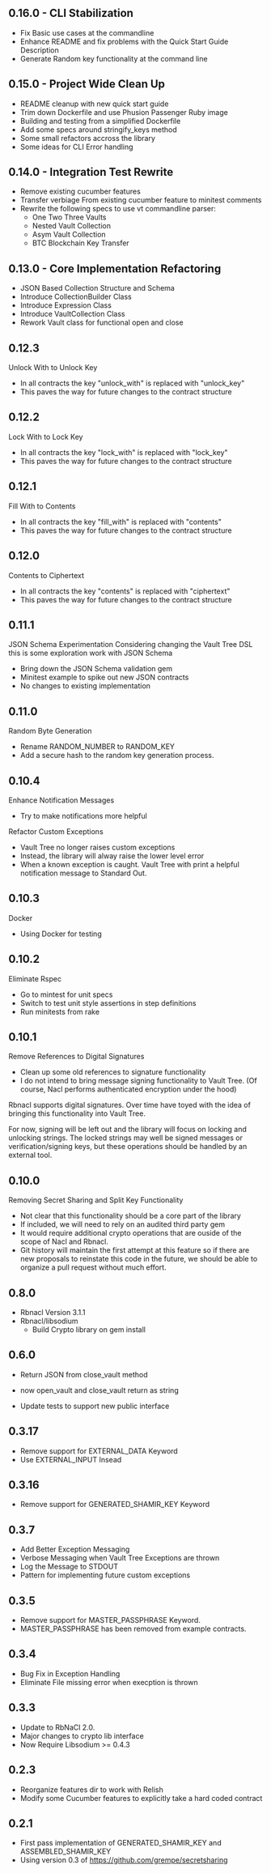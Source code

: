 ## 0.16.0 - CLI Stabilization
  * Fix Basic use cases at the commandline
  * Enhance README and fix problems with the Quick Start Guide Description
  * Generate Random key functionality at the command line

## 0.15.0 - Project Wide Clean Up
  * README cleanup with new quick start guide
  * Trim down Dockerfile and use Phusion Passenger Ruby image
  * Building and testing from a simplified Dockerfile
  * Add some specs around stringify_keys method
  * Some small refactors accross the library
  * Some ideas for CLI Error handling

## 0.14.0 - Integration Test Rewrite
  * Remove existing cucumber features
  * Transfer verbiage From existing cucumber feature to minitest comments
  * Rewrite the following specs to use vt commandline parser:
    - One Two Three Vaults
    - Nested Vault Collection
    - Asym Vault Collection
    - BTC Blockchain Key Transfer

## 0.13.0 - Core Implementation Refactoring
  * JSON Based Collection Structure and Schema
  * Introduce CollectionBuilder Class
  * Introduce Expression Class
  * Introduce VaultCollection Class
  * Rework Vault class for functional open and close

## 0.12.3

Unlock With to Unlock Key
* In all contracts the key "unlock_with" is replaced with "unlock_key"
* This paves the way for future changes to the contract structure

## 0.12.2

Lock With to Lock Key
* In all contracts the key "lock_with" is replaced with "lock_key"
* This paves the way for future changes to the contract structure

## 0.12.1

Fill With to Contents
* In all contracts the key "fill_with" is replaced with "contents"
* This paves the way for future changes to the contract structure

## 0.12.0

Contents to Ciphertext
* In all contracts the key "contents" is replaced with "ciphertext"
* This paves the way for future changes to the contract structure

## 0.11.1

JSON Schema Experimentation
Considering changing the Vault Tree DSL this is
some exploration work with JSON Schema

* Bring down the JSON Schema validation gem
* Minitest example to spike out new JSON contracts
* No changes to existing implementation

## 0.11.0
Random Byte Generation
* Rename RANDOM_NUMBER to RANDOM_KEY
* Add a secure hash to the random key
  generation process.

## 0.10.4
Enhance Notification Messages
* Try to make notifications more helpful

Refactor Custom Exceptions
* Vault Tree no longer raises custom exceptions
* Instead, the library will alway raise the lower level error
* When a known exception is caught. Vault Tree with print a helpful
  notification message to Standard Out.

## 0.10.3
Docker
* Using Docker for testing

## 0.10.2
Eliminate Rspec

* Go to mintest for unit specs
* Switch to test unit style assertions in step definitions
* Run minitests from rake

## 0.10.1
Remove References to Digital Signatures

* Clean up some old references to signature functionality
* I do not intend to bring message signing functionality to Vault Tree.
  (Of course, Nacl performs authenticated encryption under the hood)

Rbnacl supports digital signatures. Over time have toyed with the idea of
bringing this functionality into Vault Tree.

For now, signing will be left out and the library will focus on locking and
unlocking strings. The locked strings may well be signed messages or
verification/signing keys, but these operations should be handled by an
external tool.

## 0.10.0
Removing Secret Sharing and Split Key Functionality
* Not clear that this functionality should be a core part of the library
* If included, we will need to rely on an audited third party gem
* It would require additional crypto operations that are ouside of the scope
  of Nacl and Rbnacl.
* Git history will maintain the first attempt at this feature so if there
  are new proposals to reinstate this code in the future, we should be able
  to organize a pull request without much effort.

## 0.8.0
* Rbnacl Version 3.1.1
* Rbnacl/libsodium
  - Build Crypto library on gem install

## 0.6.0

* Return JSON from close_vault method
- now open_vault and close_vault return as string
* Update tests to support new public interface

## 0.3.17

* Remove support for EXTERNAL_DATA Keyword
* Use EXTERNAL_INPUT Insead

## 0.3.16

* Remove support for GENERATED_SHAMIR_KEY Keyword

## 0.3.7

* Add Better Exception Messaging
* Verbose Messaging when Vault Tree Exceptions are thrown
* Log the Message to STDOUT
* Pattern for implementing future custom exceptions

## 0.3.5

* Remove support for MASTER_PASSPHRASE Keyword.
* MASTER_PASSPHRASE has been removed from example contracts.

## 0.3.4

* Bug Fix in Exception Handling
* Eliminate File missing error when execption is thrown

## 0.3.3

* Update to RbNaCl 2.0.
* Major changes to crypto lib interface
* Now Require Libsodium >= 0.4.3

## 0.2.3

* Reorganize features dir to work with Relish
* Modify some Cucumber features to explicitly take a hard coded contract

## 0.2.1

* First pass implementation of GENERATED_SHAMIR_KEY and ASSEMBLED_SHAMIR_KEY
* Using version 0.3 of https://github.com/grempe/secretsharing
